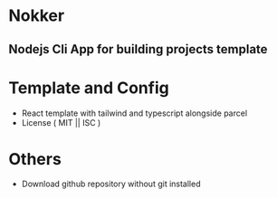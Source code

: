 # Nokker

## Nodejs Cli App for building projects template

# Template and Config
-   React template with tailwind and typescript alongside parcel
-   License ( MIT || ISC )

# Others
-   Download github repository without git installed